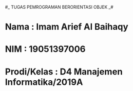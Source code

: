 #_ TUGAS PEMROGRAMAN BERORIENTASI OBJEK _#
# Nama        : Imam Arief Al Baihaqy
# NIM         : 19051397006
# Prodi/Kelas : D4 Manajemen Informatika/2019A
